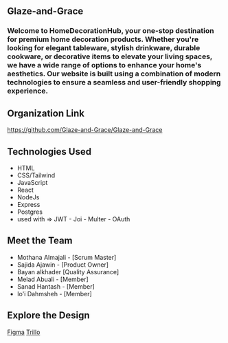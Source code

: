 ## Glaze-and-Grace

### Welcome to HomeDecorationHub, your one-stop destination for premium home decoration products. Whether you're looking for elegant tableware, stylish drinkware, durable cookware, or decorative items to elevate your living spaces, we have a wide range of options to enhance your home's aesthetics. Our website is built using a combination of modern technologies to ensure a seamless and user-friendly shopping experience.

## Organization Link 

https://github.com/Glaze-and-Grace/Glaze-and-Grace

## Technologies Used
* HTML
* CSS/Tailwind
* JavaScript
* React
* NodeJs
* Express
* Postgres
* used with => JWT - Joi - Multer - OAuth

## Meet the Team
* Mothana Almajali - [Scrum Master]
* Sajida Ajawin - [Product Owner]
* Bayan alkhader [Quality Assurance]
* Melad Abuali - [Member]
* Sanad Hantash - [Member]
* lo'i Dahmsheh - [Member]

## Explore the Design
[Figma](https://www.figma.com/file/ZenMKGmz6cy4Eef6Hh3UKp/Glaze-and-Grace?type=design&node-id=0-1&mode=design&t=rBdaY2ioWw5syx2b-0)
[Trillo](https://trello.com/b/ArqjaNab/glaze-and-grace)
